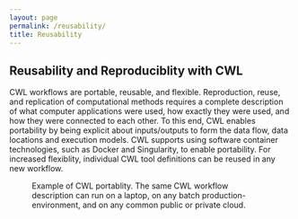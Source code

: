 ```yaml
---
layout: page
permalink: /reusability/
title: Reusability  
---
```


## Reusability and Reproduciblity with CWL
CWL workflows are portable, reusable, and flexible.  Reproduction, reuse, and replication of computational methods requires a complete description of what computer applications were used, how exactly they were used, and how they were connected to each other. To this end, CWL enables portability by being explicit about inputs/outputs to form the data flow, data locations and execution models. CWL supports using software container technologies, such as Docker and Singularity, to enable portability. For increased flexiblity, individual CWL tool definitions can be reused in any new workflow.  

<figure>
  <img
  src="/assets/img/cwlportable.png"
  alt="">
  <figcaption>Example of CWL portablity. The same CWL workflow description can run on a laptop,
on any batch production-environment, and on any common public or private cloud.</figcaption>
</figure>

